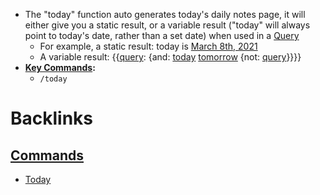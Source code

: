 - The "today" function auto generates today's daily notes page, it will either give you a static result, or a variable result ("today" will always point to today's date, rather than a set date) when used in a [Query](<Query.md>) 
    - For example, a static result: today is [March 8th, 2021](<March 8th, 2021.md>)
    - A variable result: {{[query](<query.md>): {and: [today](<today.md>) [tomorrow](<tomorrow.md>) {not: [query](<query.md>)}}}}
- **[Key Commands](<Key Commands.md>):**
    - `/today`

# Backlinks
## [ Commands](< Commands.md>)
- [Today](<Today.md>)


